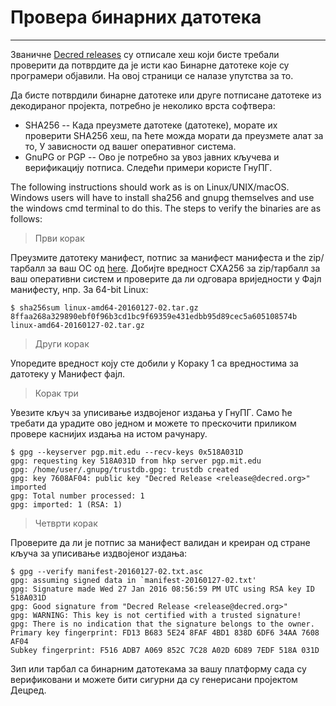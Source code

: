 # Провера бинарних датотека 

---

Званичне
[Decred releases](https://github.com/decred/decred-release) су
отписале хеш који бисте требали проверити да потврдите да је исти као
Бинарне датотеке које су програмери објавили. На овој страници се налазе упутства
за то.

Да бисте потврдили бинарне датотеке или друге потписане датотеке из декодираног
пројекта, потребно је неколико врста софтвера:

* SHA256 -- Када преузмете датотеке (датотеке), морате их проверити
  SHA256 хеш, па ћете можда морати да преузмете алат за то,
  У зависности од вашег оперативног система.
* GnuPG or PGP -- Ово је потребно за увоз јавних кључева и верификацију
  потписа. Следећи примери користе ГнуПГ.

The following instructions should work as is on Linux/UNIX/macOS.
Windows users will have to install sha256 and gnupg themselves and use
the windows cmd terminal to do this.  The steps to verify the binaries
are as follows:

> Први корак

Преузмите датотеку манифест, потпис за манифест манифеста и
the zip/тарбалл за ваш ОС од [here](https://github.com/decred/decred-binaries). Добијте вредност СХА256 за
zip/тарбалл за ваш оперативни систем и проверите да ли одговара вриједности у
Фајл манифесту, нпр. За 64-bit Linux:

```no-highlight
$ sha256sum linux-amd64-20160127-02.tar.gz
8ffaa268a329890ebf0f96b3cd1bc9f69359e431edbb95d89cec5a605108574b linux-amd64-20160127-02.tar.gz
```

> Други корак

Упоредите вредност коју сте добили у Кораку 1 са вредностима за датотеку у
Манифест фајл.

> Корак три

Увезите кључ за уписивање издвојеног издања у ГнуПГ. Само ће требати да
урадите ово једном и можете то прескочити приликом провере каснијих издања
на истом рачунару.

```no-highlight
$ gpg --keyserver pgp.mit.edu --recv-keys 0x518A031D
gpg: requesting key 518A031D from hkp server pgp.mit.edu
gpg: /home/user/.gnupg/trustdb.gpg: trustdb created
gpg: key 7608AF04: public key "Decred Release <release@decred.org>" imported
gpg: Total number processed: 1
gpg: imported: 1 (RSA: 1)
```

> Четврти корак

Проверите да ли је потпис за манифест валидан и креиран од стране
кључа за уписивање издвојеног издања:

```no-highlight
$ gpg --verify manifest-20160127-02.txt.asc
gpg: assuming signed data in `manifest-20160127-02.txt'
gpg: Signature made Wed 27 Jan 2016 08:56:59 PM UTC using RSA key ID 518A031D
gpg: Good signature from "Decred Release <release@decred.org>"
gpg: WARNING: This key is not certified with a trusted signature!
gpg: There is no indication that the signature belongs to the owner.
Primary key fingerprint: FD13 B683 5E24 8FAF 4BD1 838D 6DF6 34AA 7608 AF04
Subkey fingerprint: F516 ADB7 A069 852C 7C28 A02D 6D89 7EDF 518A 031D
```

Зип или тарбал са бинарним датотекама за вашу платформу сада су верификовани и
можете бити сигурни да су генерисани пројектом Децред.

